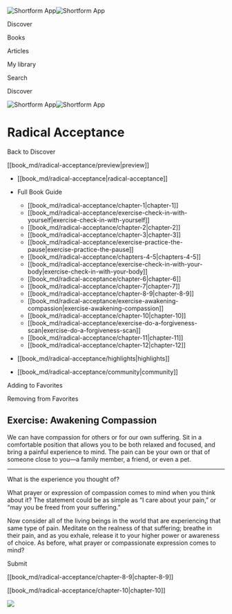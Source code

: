 ![Shortform App](/img/logo.36a2399e.svg)![Shortform App](/img/logo-dark.70c1b072.svg)

Discover

Books

Articles

My library

Search

Discover

![Shortform App](/img/logo.36a2399e.svg)![Shortform App](/img/logo-dark.70c1b072.svg)

# Radical Acceptance

Back to Discover

[[book_md/radical-acceptance/preview|preview]]

  * [[book_md/radical-acceptance|radical-acceptance]]
  * Full Book Guide

    * [[book_md/radical-acceptance/chapter-1|chapter-1]]
    * [[book_md/radical-acceptance/exercise-check-in-with-yourself|exercise-check-in-with-yourself]]
    * [[book_md/radical-acceptance/chapter-2|chapter-2]]
    * [[book_md/radical-acceptance/chapter-3|chapter-3]]
    * [[book_md/radical-acceptance/exercise-practice-the-pause|exercise-practice-the-pause]]
    * [[book_md/radical-acceptance/chapters-4-5|chapters-4-5]]
    * [[book_md/radical-acceptance/exercise-check-in-with-your-body|exercise-check-in-with-your-body]]
    * [[book_md/radical-acceptance/chapter-6|chapter-6]]
    * [[book_md/radical-acceptance/chapter-7|chapter-7]]
    * [[book_md/radical-acceptance/chapter-8-9|chapter-8-9]]
    * [[book_md/radical-acceptance/exercise-awakening-compassion|exercise-awakening-compassion]]
    * [[book_md/radical-acceptance/chapter-10|chapter-10]]
    * [[book_md/radical-acceptance/exercise-do-a-forgiveness-scan|exercise-do-a-forgiveness-scan]]
    * [[book_md/radical-acceptance/chapter-11|chapter-11]]
    * [[book_md/radical-acceptance/chapter-12|chapter-12]]
  * [[book_md/radical-acceptance/highlights|highlights]]
  * [[book_md/radical-acceptance/community|community]]



Adding to Favorites 

Removing from Favorites 

## Exercise: Awakening Compassion

We can have compassion for others or for our own suffering. Sit in a comfortable position that allows you to be both relaxed and focused, and bring a painful experience to mind. The pain can be your own or that of someone close to you—a family member, a friend, or even a pet.

* * *

What is the experience you thought of?

What prayer or expression of compassion comes to mind when you think about it? The statement could be as simple as “I care about your pain,” or “may you be freed from your suffering.”

Now consider all of the living beings in the world that are experiencing that same type of pain. Meditate on the realness of that suffering; breathe in their pain, and as you exhale, release it to your higher power or awareness of choice. As before, what prayer or compassionate expression comes to mind?

Submit 

[[book_md/radical-acceptance/chapter-8-9|chapter-8-9]]

[[book_md/radical-acceptance/chapter-10|chapter-10]]

![](https://bat.bing.com/action/0?ti=56018282&Ver=2&mid=fe957072-f8e2-4f94-8af4-a4b13350219d&sid=f30c5e70639211ee87d33f0876d93783&vid=f30c9700639211eeb3a75d830392c94f&vids=0&msclkid=N&pi=0&lg=en-US&sw=800&sh=600&sc=24&nwd=1&tl=Shortform%20%7C%20Book&p=https%3A%2F%2Fwww.shortform.com%2Fapp%2Fbook%2Fradical-acceptance%2Fexercise-awakening-compassion&r=&lt=348&evt=pageLoad&sv=1&rn=579008)
